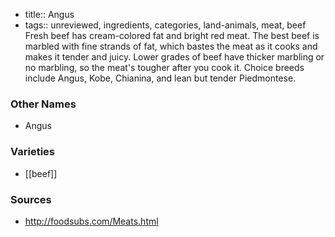 - title:: Angus
- tags:: unreviewed, ingredients, categories, land-animals, meat, beef
Fresh beef has cream-colored fat and bright red meat. The best beef is marbled with fine strands of fat, which bastes the meat as it cooks and makes it tender and juicy. Lower grades of beef have thicker marbling or no marbling, so the meat's tougher after you cook it. Choice breeds include Angus, Kobe, Chianina, and lean but tender Piedmontese.

### Other Names

* Angus

### Varieties

* [[beef]]

### Sources
* http://foodsubs.com/Meats.html
